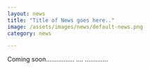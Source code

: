 ```yaml
---
layout: news
title: "Title of News goes here.."
image: /assets/images/news/default-news.png
category: news

---
```

Coming soon................
....
.............


